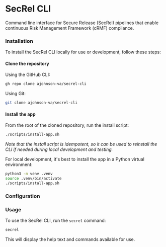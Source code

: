 # SecRel CLI
Command line interface for Secure Release (SecRel) pipelines that enable continuous Risk Management Framework (cRMF) compliance.

### Installation

To install the SecRel CLI locally for use or development, follow these steps:

#### Clone the repository

Using the GitHub CLI:

```bash
gh repo clone ajohnson-va/secrel-cli
```

Using Git:

```bash
git clone ajohnson-va/secrel-cli
```

#### Install the app

From the root of the cloned repository, run the install script:

```bash
./scripts/install-app.sh
```

_Note that the install script is idempotent, so it can be used to reinstall the CLI if needed during local development and testing._

For local development, it's best to install the app in a Python virtual environment:

```bash
python3 -m venv .venv
source .venv/bin/activate
./scripts/install-app.sh
```

### Configuration



### Usage

To use the SecRel CLI, run the `secrel` command:

```bash
secrel
```

This will display the help text and commands available for use.
